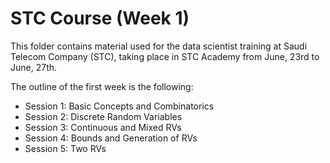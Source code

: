 # STC Course (Week 1)

This folder contains material used for the data scientist training at Saudi Telecom Company (STC), taking place in STC Academy from June, 23rd to June, 27th.

The outline of the first week is the following:
- Session 1: Basic Concepts and Combinatorics
- Session 2: Discrete Random Variables
- Session 3: Continuous and Mixed RVs
- Session 4: Bounds and Generation of RVs
- Session 5: Two RVs
